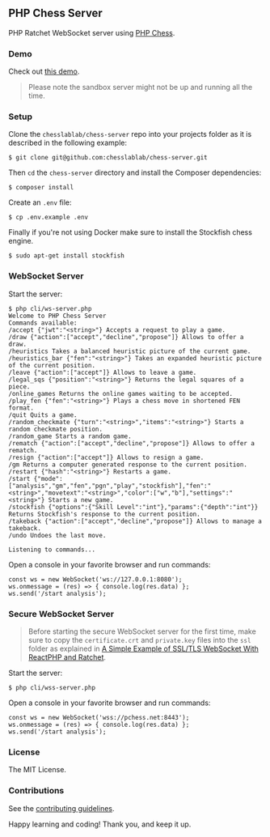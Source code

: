 ## PHP Chess Server

PHP Ratchet WebSocket server using [PHP Chess](https://github.com/chesslablab/php-chess).

### Demo

Check out [this demo](https://www.chesslablab.com).

> Please note the sandbox server might not be up and running all the time.

### Setup

Clone the `chesslablab/chess-server` repo into your projects folder as it is described in the following example:

    $ git clone git@github.com:chesslablab/chess-server.git

Then `cd` the `chess-server` directory and install the Composer dependencies:

    $ composer install

Create an `.env` file:

    $ cp .env.example .env

Finally if you're not using Docker make sure to install the Stockfish chess engine.

```
$ sudo apt-get install stockfish
```

### WebSocket Server

Start the server:

```
$ php cli/ws-server.php
Welcome to PHP Chess Server
Commands available:
/accept {"jwt":"<string>"} Accepts a request to play a game.
/draw {"action":["accept","decline","propose"]} Allows to offer a draw.
/heuristics Takes a balanced heuristic picture of the current game.
/heuristics_bar {"fen":"<string>"} Takes an expanded heuristic picture of the current position.
/leave {"action":["accept"]} Allows to leave a game.
/legal_sqs {"position":"<string>"} Returns the legal squares of a piece.
/online_games Returns the online games waiting to be accepted.
/play_fen {"fen":"<string>"} Plays a chess move in shortened FEN format.
/quit Quits a game.
/random_checkmate {"turn":"<string>","items":"<string>"} Starts a random checkmate position.
/random_game Starts a random game.
/rematch {"action":["accept","decline","propose"]} Allows to offer a rematch.
/resign {"action":["accept"]} Allows to resign a game.
/gm Returns a computer generated response to the current position.
/restart {"hash":"<string>"} Restarts a game.
/start {"mode":["analysis","gm","fen","pgn","play","stockfish"],"fen":"<string>","movetext":"<string>","color":["w","b"],"settings":"<string>"} Starts a new game.
/stockfish {"options":{"Skill Level":"int"},"params":{"depth":"int"}} Returns Stockfish's response to the current position.
/takeback {"action":["accept","decline","propose"]} Allows to manage a takeback.
/undo Undoes the last move.

Listening to commands...
```

Open a console in your favorite browser and run commands:

    const ws = new WebSocket('ws://127.0.0.1:8080');
    ws.onmessage = (res) => { console.log(res.data) };
    ws.send('/start analysis');

### Secure WebSocket Server

> Before starting the secure WebSocket server for the first time, make sure to copy the `certificate.crt` and `private.key` files into the `ssl` folder as explained in [A Simple Example of SSL/TLS WebSocket With ReactPHP and Ratchet](https://medium.com/geekculture/a-simple-example-of-ssl-tls-websocket-with-reactphp-and-ratchet-e03be973f521).

Start the server:

	$ php cli/wss-server.php

Open a console in your favorite browser and run commands:

    const ws = new WebSocket('wss://pchess.net:8443');
    ws.onmessage = (res) => { console.log(res.data) };
    ws.send('/start analysis');

### License

The MIT License.

### Contributions

See the [contributing guidelines](https://github.com/chesslablab/chess-server/blob/master/CONTRIBUTING.md).

Happy learning and coding! Thank you, and keep it up.
